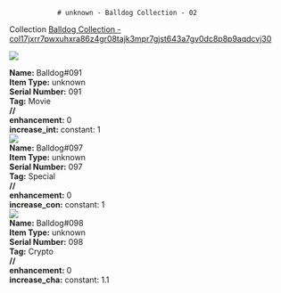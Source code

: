                 # unknown - Balldog Collection - 02

Collection [Balldog Collection - col17jxrr7pwxuhxra86z4gr08tajk3mpr7gjst643a7gv0dc8p8p9aqdcvj30](https://mintgarden.io/collections/col17jxrr7pwxuhxra86z4gr08tajk3mpr7gjst643a7gv0dc8p8p9aqdcvj30)<div class="item_thumbnail">
<img loading="lazy" src="https://assets.mainnet.mintgarden.io/thumbnails/7e5564a959b0f7c9a331a20587a3f4ad356643fb86d0261bac702f362396ab8c.webp"><br/>
<div><strong>Name:</strong> Balldog#091</div>
<div><strong>Item Type:</strong> unknown</div>
<div><strong>Serial Number:</strong> 091</div>
<div><strong>Tag:</strong> Movie</div>
<div><strong>//</strong></div><div><strong>enhancement:</strong> 0</div>
<div><strong>increase_int:</strong> constant: 1</div>
</div>
<div class="item_thumbnail">
<img loading="lazy" src="https://assets.mainnet.mintgarden.io/thumbnails/255f2240299bb397234de73a9fdfd33dec48da1af42f4e293aa3e0721f1a2e70.webp"><br/>
<div><strong>Name:</strong> Balldog#097</div>
<div><strong>Item Type:</strong> unknown</div>
<div><strong>Serial Number:</strong> 097</div>
<div><strong>Tag:</strong> Special</div>
<div><strong>//</strong></div><div><strong>enhancement:</strong> 0</div>
<div><strong>increase_con:</strong> constant: 1</div>
</div>
<div class="item_thumbnail">
<img loading="lazy" src="https://assets.mainnet.mintgarden.io/thumbnails/a10a732433dbf0d218bf065e353123f32d460d2ce1d0876c96510674ec6556a2.webp"><br/>
<div><strong>Name:</strong> Balldog#098</div>
<div><strong>Item Type:</strong> unknown</div>
<div><strong>Serial Number:</strong> 098</div>
<div><strong>Tag:</strong> Crypto</div>
<div><strong>//</strong></div><div><strong>enhancement:</strong> 0</div>
<div><strong>increase_cha:</strong> constant: 1.1</div>
</div>

